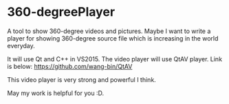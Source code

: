 # 360-degreePlayer
A tool to show 360-degree videos and pictures. Maybe I want to write a player for showing 360-degree source file which is increasing in the world everyday.

It will use Qt and C++ in VS2015.
The video player will use QtAV player. Link is below: 
https://github.com/wang-bin/QtAV

This video player is very strong and powerful I think.

May my work is helpful for you :D.
